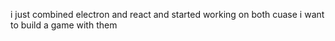i just combined electron and react and started working on both cuase i want to build a game with them 

